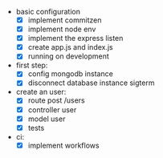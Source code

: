 - basic configuration
  - [x] implement commitzen
  - [x] implement node env
  - [x] implement the express listen
  - [x] create app.js and index.js
  - [x] running on development

- first step:
  - [x] config mongodb instance
  - [x] disconnect database instance sigterm
  
- create an user:
  - [x] route post /users
  - [x] controller user
  - [x] model user
  - [x] tests

- ci:
  - [x] implement workflows
